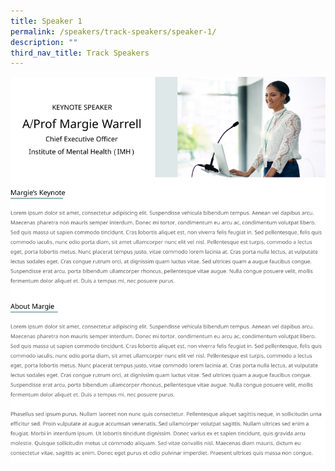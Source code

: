 ```yaml
---
title: Speaker 1
permalink: /speakers/track-speakers/speaker-1/
description: ""
third_nav_title: Track Speakers
---
```



![](/images/Frame%205.png)